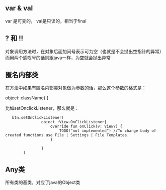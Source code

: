 
var &  val
----
var 是可变的， val是只读的，相当于final

? 和 !!
----
对象调用方法时，在对象后面加问号表示可为空（也就是不会抛出空指针的异常）
而用两个感叹号的话则跟java一样，为空就会抛出异常


匿名内部类
----
在方法中如果有匿名内部类对象做为参数的话，那么这个参数的格式是：

object: className{
}

比如setOnclickListener，那么就是：

```
   btn.setOnClickListener(
                object :View.OnClickListener{
                    override fun onClick(v: View?) {
                        TODO("not implemented") //To change body of created functions use File | Settings | File Templates.
                    }

                }
        )

```


Any类
---
所有类的基类，对应了java的Object类


